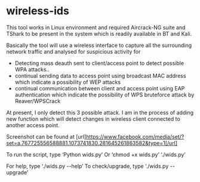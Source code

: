 wireless-ids
============

This tool works in Linux environment and required Aircrack-NG suite and TShark to be present in the system which is readily available in BT and Kali.
 
Basically the tool will use a wireless interface to capture all the surrounding network traffic and analysed for suspicious activity for
- Detecting mass deauth sent to client/access point to detect possible WPA attacks..
- continual sending data to access point using broadcast MAC address which indicate a possibility of WEP attacks 
- continual communication between client and access point using EAP authentication which indicate the possibility of WPS bruteforce attack by Reaver/WPSCrack

At present, I only detect this 3 possible attack. I am in the process of adding new function which will detect changes in wireless client connected to another access point. 

Screenshot can be found at [url]https://www.facebook.com/media/set/?set=a.767725556588881.1073741830.281645261863582&type=1[/url] 

To run the script, type
‘Python wids.py’
Or
‘chmod +x wids.py’
‘./wids.py’

For help, type ‘./wids.py --help’
To check/upgrade, type ‘./wids.py --upgrade’
